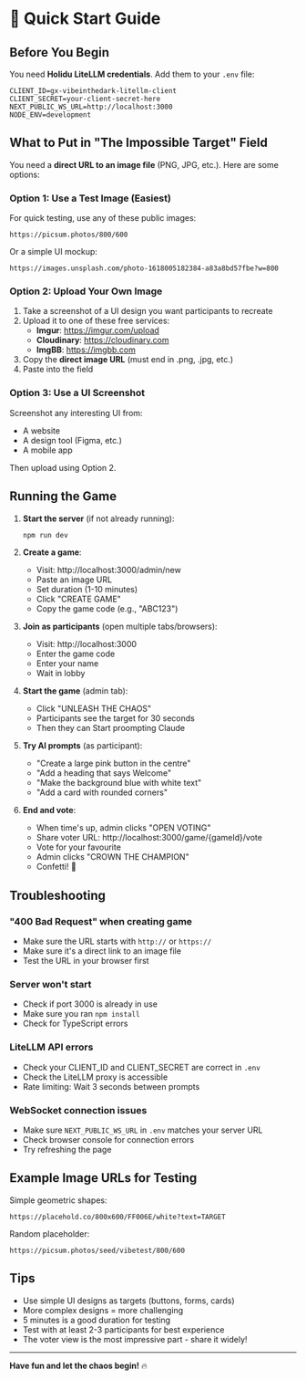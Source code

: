 # 🚀 Quick Start Guide

## Before You Begin

You need **Holidu LiteLLM credentials**. Add them to your `.env` file:
```
CLIENT_ID=gx-vibeinthedark-litellm-client
CLIENT_SECRET=your-client-secret-here
NEXT_PUBLIC_WS_URL=http://localhost:3000
NODE_ENV=development
```

## What to Put in "The Impossible Target" Field

You need a **direct URL to an image file** (PNG, JPG, etc.). Here are some options:

### Option 1: Use a Test Image (Easiest)

For quick testing, use any of these public images:

```
https://picsum.photos/800/600
```

Or a simple UI mockup:
```
https://images.unsplash.com/photo-1618005182384-a83a8bd57fbe?w=800
```

### Option 2: Upload Your Own Image

1. Take a screenshot of a UI design you want participants to recreate
2. Upload it to one of these free services:
   - **Imgur**: https://imgur.com/upload
   - **Cloudinary**: https://cloudinary.com
   - **ImgBB**: https://imgbb.com
3. Copy the **direct image URL** (must end in .png, .jpg, etc.)
4. Paste into the field

### Option 3: Use a UI Screenshot

Screenshot any interesting UI from:
- A website
- A design tool (Figma, etc.)
- A mobile app

Then upload using Option 2.

## Running the Game

1. **Start the server** (if not already running):
   ```bash
   npm run dev
   ```

2. **Create a game**:
   - Visit: http://localhost:3000/admin/new
   - Paste an image URL
   - Set duration (1-10 minutes)
   - Click "CREATE GAME"
   - Copy the game code (e.g., "ABC123")

3. **Join as participants** (open multiple tabs/browsers):
   - Visit: http://localhost:3000
   - Enter the game code
   - Enter your name
   - Wait in lobby

4. **Start the game** (admin tab):
   - Click "UNLEASH THE CHAOS"
   - Participants see the target for 30 seconds
   - Then they can Start proompting Claude

5. **Try AI prompts** (as participant):
   - "Create a large pink button in the centre"
   - "Add a heading that says Welcome"
   - "Make the background blue with white text"
   - "Add a card with rounded corners"

6. **End and vote**:
   - When time's up, admin clicks "OPEN VOTING"
   - Share voter URL: http://localhost:3000/game/{gameId}/vote
   - Vote for your favourite
   - Admin clicks "CROWN THE CHAMPION"
   - Confetti! 🎉

## Troubleshooting

### "400 Bad Request" when creating game
- Make sure the URL starts with `http://` or `https://`
- Make sure it's a direct link to an image file
- Test the URL in your browser first

### Server won't start
- Check if port 3000 is already in use
- Make sure you ran `npm install`
- Check for TypeScript errors

### LiteLLM API errors
- Check your CLIENT_ID and CLIENT_SECRET are correct in `.env`
- Check the LiteLLM proxy is accessible
- Rate limiting: Wait 3 seconds between prompts

### WebSocket connection issues
- Make sure `NEXT_PUBLIC_WS_URL` in `.env` matches your server URL
- Check browser console for connection errors
- Try refreshing the page

## Example Image URLs for Testing

Simple geometric shapes:
```
https://placehold.co/800x600/FF006E/white?text=TARGET
```

Random placeholder:
```
https://picsum.photos/seed/vibetest/800/600
```

## Tips

- Use simple UI designs as targets (buttons, forms, cards)
- More complex designs = more challenging
- 5 minutes is a good duration for testing
- Test with at least 2-3 participants for best experience
- The voter view is the most impressive part - share it widely!

---

**Have fun and let the chaos begin!** 🔥
